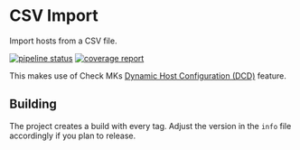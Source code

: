 # CSV Import

Import hosts from a CSV file.

[![pipeline status](https://codehub.sva.de/niko.wenselowski/check_mk-csv-connector/badges/master/pipeline.svg)](https://codehub.sva.de/niko.wenselowski/check_mk-csv-connector/-/commits/master)
[![coverage report](https://codehub.sva.de/niko.wenselowski/check_mk-csv-connector/badges/master/coverage.svg)](https://codehub.sva.de/niko.wenselowski/check_mk-csv-connector/-/commits/master)

This makes use of Check MKs [Dynamic Host Configuration (DCD)](https://docs.checkmk.com/latest/de/dcd.html) feature.

## Building

The project creates a build with every tag.
Adjust the version in the `info` file accordingly if you plan to release.
